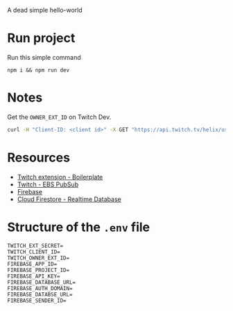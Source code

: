 A dead simple hello-world

# Run project
Run this simple command
```
npm i && npm run dev
```

# Notes
Get the `OWNER_EXT_ID` on Twitch Dev.
```bash
curl -H "Client-ID: <client id>" -X GET "https://api.twitch.tv/helix/users?login=<owner name>"
```
# Resources
- [Twitch extension - Boilerplate](https://github.com/twitchdev/extensions-hello-world)
- [Twitch - EBS PubSub](https://dev.twitch.tv/docs/extensions/reference/#send-extension-pubsub-message)
- [Firebase](https://firebase.google.com/docs/database?authuser=0)
- [Cloud Firestore - Realtime Database](https://firebase.google.com/docs/database/rtdb-vs-firestore?authuser=0)

# Structure of the `.env` file
```
TWITCH_EXT_SECRET=
TWITCH_CLIENT_ID=
TWITCH_OWNER_EXT_ID=
FIREBASE_APP_ID=
FIREBASE_PROJECT_ID=
FIREBASE_API_KEY=
FIREBASE_DATABASE_URL=
FIREBASE_AUTH_DOMAIN=
FIREBASE_DATABSE_URL=
FIREBASE_SENDER_ID=
```